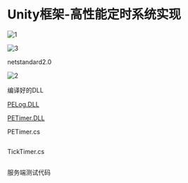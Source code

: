 # Unity框架-高性能定时系统实现

![1](\../../Image/Unity框架-高性能定时系统实现/1.png)

![3](\../../Image/Unity框架-高性能定时系统实现/3.png)

netstandard2.0

![2](\../../Image/Unity框架-高性能定时系统实现/2.png)

编译好的DLL

<a href="md\Unity前端\Resources\Unity框架-高性能定时系统实现\PELog.dll" target="_blank">PELog.DLL</a>

<a href="md\Unity前端\Resources\Unity框架-高性能定时系统实现\PETimer.dll" target="_blank">PETimer.DLL</a>

PETimer.cs

```C#

```

TickTimer.cs

```C#

```

服务端测试代码
